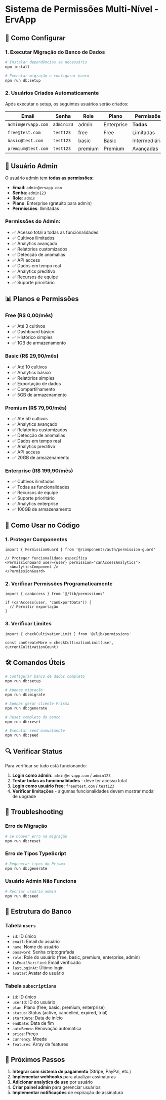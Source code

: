 # Sistema de Permissões Multi-Nível - ErvApp

## 🚀 Como Configurar

### 1. Executar Migração do Banco de Dados

```bash
# Instalar dependências se necessário
npm install

# Executar migração e configurar banco
npm run db:setup
```

### 2. Usuários Criados Automaticamente

Após executar o setup, os seguintes usuários serão criados:

| Email | Senha | Role | Plano | Permissões |
|-------|-------|------|-------|------------|
| `admin@ervapp.com` | `admin123` | admin | Enterprise | **Todas** |
| `free@test.com` | `test123` | free | Free | Limitadas |
| `basic@test.com` | `test123` | basic | Basic | Intermediárias |
| `premium@test.com` | `test123` | premium | Premium | Avançadas |

## 👑 Usuário Admin

O usuário admin tem **todas as permissões**:

- **Email**: `admin@ervapp.com`
- **Senha**: `admin123`
- **Role**: `admin`
- **Plano**: Enterprise (gratuito para admin)
- **Permissões**: Ilimitadas

### Permissões do Admin:
- ✅ Acesso total a todas as funcionalidades
- ✅ Cultivos ilimitados
- ✅ Analytics avançado
- ✅ Relatórios customizados
- ✅ Detecção de anomalias
- ✅ API access
- ✅ Dados em tempo real
- ✅ Analytics preditivo
- ✅ Recursos de equipe
- ✅ Suporte prioritário

## 📊 Planos e Permissões

### Free (R$ 0,00/mês)
- ✅ Até 3 cultivos
- ✅ Dashboard básico
- ✅ Histórico simples
- ✅ 1GB de armazenamento

### Basic (R$ 29,90/mês)
- ✅ Até 10 cultivos
- ✅ Analytics básico
- ✅ Relatórios simples
- ✅ Exportação de dados
- ✅ Compartilhamento
- ✅ 5GB de armazenamento

### Premium (R$ 79,90/mês)
- ✅ Até 50 cultivos
- ✅ Analytics avançado
- ✅ Relatórios customizados
- ✅ Detecção de anomalias
- ✅ Dados em tempo real
- ✅ Analytics preditivo
- ✅ API access
- ✅ 20GB de armazenamento

### Enterprise (R$ 199,90/mês)
- ✅ Cultivos ilimitados
- ✅ Todas as funcionalidades
- ✅ Recursos de equipe
- ✅ Suporte prioritário
- ✅ Analytics enterprise
- ✅ 100GB de armazenamento

## 🔧 Como Usar no Código

### 1. Proteger Componentes

```tsx
import { PermissionGuard } from '@/components/auth/permission-guard'

// Proteger funcionalidade específica
<PermissionGuard user={user} permission="canAccessAnalytics">
  <AnalyticsComponent />
</PermissionGuard>
```

### 2. Verificar Permissões Programaticamente

```tsx
import { canAccess } from '@/lib/permissions'

if (canAccess(user, "canExportData")) {
  // Permitir exportação
}
```

### 3. Verificar Limites

```tsx
import { checkCultivationLimit } from '@/lib/permissions'

const canCreateMore = checkCultivationLimit(user, currentCultivationCount)
```

## 🛠️ Comandos Úteis

```bash
# Configurar banco de dados completo
npm run db:setup

# Apenas migração
npm run db:migrate

# Apenas gerar cliente Prisma
npm run db:generate

# Reset completo do banco
npm run db:reset

# Executar seed manualmente
npm run db:seed
```

## 🔍 Verificar Status

Para verificar se tudo está funcionando:

1. **Login como admin**: `admin@ervapp.com` / `admin123`
2. **Testar todas as funcionalidades** - deve ter acesso total
3. **Login como usuário free**: `free@test.com` / `test123`
4. **Verificar limitações** - algumas funcionalidades devem mostrar modal de upgrade

## 🚨 Troubleshooting

### Erro de Migração
```bash
# Se houver erro na migração
npm run db:reset
```

### Erro de Tipos TypeScript
```bash
# Regenerar tipos do Prisma
npm run db:generate
```

### Usuário Admin Não Funciona
```bash
# Recriar usuário admin
npm run db:seed
```

## 📝 Estrutura do Banco

### Tabela `users`
- `id`: ID único
- `email`: Email do usuário
- `name`: Nome do usuário
- `password`: Senha criptografada
- `role`: Role do usuário (free, basic, premium, enterprise, admin)
- `isEmailVerified`: Email verificado
- `lastLoginAt`: Último login
- `avatar`: Avatar do usuário

### Tabela `subscriptions`
- `id`: ID único
- `userId`: ID do usuário
- `plan`: Plano (free, basic, premium, enterprise)
- `status`: Status (active, cancelled, expired, trial)
- `startDate`: Data de início
- `endDate`: Data de fim
- `autoRenew`: Renovação automática
- `price`: Preço
- `currency`: Moeda
- `features`: Array de features

## 🎯 Próximos Passos

1. **Integrar com sistema de pagamento** (Stripe, PayPal, etc.)
2. **Implementar webhooks** para atualizar assinaturas
3. **Adicionar analytics de uso** por usuário
4. **Criar painel admin** para gerenciar usuários
5. **Implementar notificações** de expiração de assinatura 